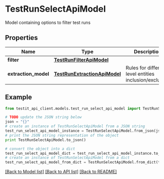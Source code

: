 # TestRunSelectApiModel

Model containing options to filter test runs

## Properties
Name | Type | Description | Notes
------------ | ------------- | ------------- | -------------
**filter** | [**TestRunFilterApiModel**](TestRunFilterApiModel.md) |  | 
**extraction_model** | [**TestRunExtractionApiModel**](TestRunExtractionApiModel.md) | Rules for different level entities inclusion/exclusion | 

## Example

```python
from testit_api_client.models.test_run_select_api_model import TestRunSelectApiModel

# TODO update the JSON string below
json = "{}"
# create an instance of TestRunSelectApiModel from a JSON string
test_run_select_api_model_instance = TestRunSelectApiModel.from_json(json)
# print the JSON string representation of the object
print TestRunSelectApiModel.to_json()

# convert the object into a dict
test_run_select_api_model_dict = test_run_select_api_model_instance.to_dict()
# create an instance of TestRunSelectApiModel from a dict
test_run_select_api_model_from_dict = TestRunSelectApiModel.from_dict(test_run_select_api_model_dict)
```
[[Back to Model list]](../README.md#documentation-for-models) [[Back to API list]](../README.md#documentation-for-api-endpoints) [[Back to README]](../README.md)


